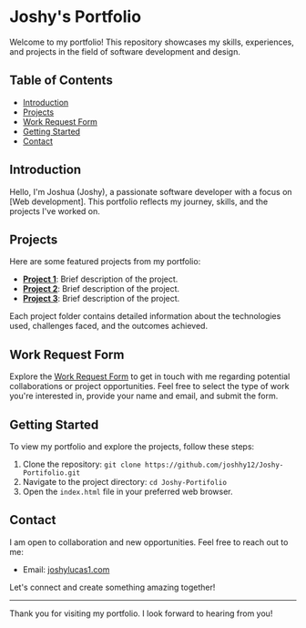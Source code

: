 # Joshy's Portfolio

Welcome to my portfolio! This repository showcases my skills, experiences, and projects in the field of software development and design.

## Table of Contents

- [Introduction](#introduction)
- [Projects](#projects)
- [Work Request Form](#work-request-form)
- [Getting Started](#getting-started)
- [Contact](#contact)

## Introduction

Hello, I'm Joshua (Joshy), a passionate software developer with a focus on [Web development]. This portfolio reflects my journey, skills, and the projects I've worked on.

## Projects

Here are some featured projects from my portfolio:

- **[Project 1](#)**: Brief description of the project.
- **[Project 2](#)**: Brief description of the project.
- **[Project 3](#)**: Brief description of the project.

Each project folder contains detailed information about the technologies used, challenges faced, and the outcomes achieved.

## Work Request Form

Explore the [Work Request Form](#) to get in touch with me regarding potential collaborations or project opportunities. Feel free to select the type of work you're interested in, provide your name and email, and submit the form.

## Getting Started

To view my portfolio and explore the projects, follow these steps:

1. Clone the repository: `git clone https://github.com/joshhy12/Joshy-Portifolio.git`
2. Navigate to the project directory: `cd Joshy-Portifolio`
3. Open the `index.html` file in your preferred web browser.

## Contact

I am open to collaboration and new opportunities. Feel free to reach out to me:

- Email: [joshylucas1.com](mailto:your.email@example.com)

Let's connect and create something amazing together!

---

Thank you for visiting my portfolio. I look forward to hearing from you!
